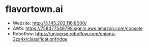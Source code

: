 # flavortown.ai

- Website: http://3.145.203.116:8000/
- AWS: https://758477546798.signin.aws.amazon.com/console
- Roboflow: https://universe.roboflow.com/onions-2zs4x/classificationfridge
